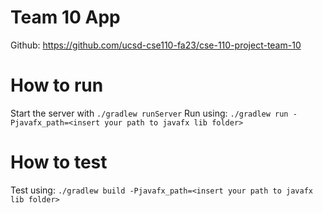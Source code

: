 # Team 10 App

Github: https://github.com/ucsd-cse110-fa23/cse-110-project-team-10 

# How to run
Start the server with `./gradlew runServer`
Run using: `./gradlew run -Pjavafx_path=<insert your path to javafx lib folder>`

# How to test
Test using: `./gradlew build -Pjavafx_path=<insert your path to javafx lib folder>`

